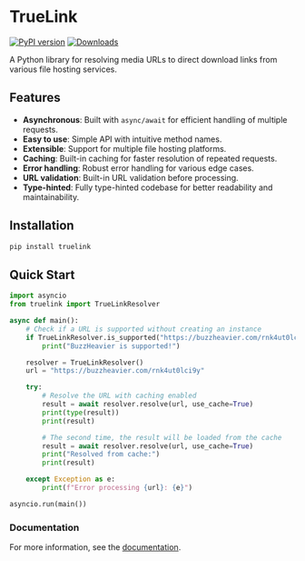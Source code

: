 # TrueLink

[![PyPI version](https://img.shields.io/pypi/v/truelink.svg)](https://pypi.org/project/truelink/)
[![Downloads](https://static.pepy.tech/badge/truelink/month)](https://pepy.tech/project/truelink)

A Python library for resolving media URLs to direct download links from various file hosting services.

## Features

- **Asynchronous**: Built with `async/await` for efficient handling of multiple requests.
- **Easy to use**: Simple API with intuitive method names.
- **Extensible**: Support for multiple file hosting platforms.
- **Caching**: Built-in caching for faster resolution of repeated requests.
- **Error handling**: Robust error handling for various edge cases.
- **URL validation**: Built-in URL validation before processing.
- **Type-hinted**: Fully type-hinted codebase for better readability and maintainability.

## Installation

```bash
pip install truelink
```

## Quick Start

```python
import asyncio
from truelink import TrueLinkResolver

async def main():
    # Check if a URL is supported without creating an instance
    if TrueLinkResolver.is_supported("https://buzzheavier.com/rnk4ut0lci9y"):
        print("BuzzHeavier is supported!")

    resolver = TrueLinkResolver()
    url = "https://buzzheavier.com/rnk4ut0lci9y"

    try:
        # Resolve the URL with caching enabled
        result = await resolver.resolve(url, use_cache=True)
        print(type(result))
        print(result)

        # The second time, the result will be loaded from the cache
        result = await resolver.resolve(url, use_cache=True)
        print("Resolved from cache:")
        print(result)

    except Exception as e:
        print(f"Error processing {url}: {e}")

asyncio.run(main())
```

### Documentation

For more information, see the [documentation](https://5hojib.github.io/truelink/).
